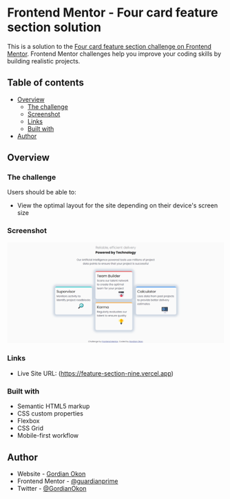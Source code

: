 # Frontend Mentor - Four card feature section solution

This is a solution to the [Four card feature section challenge on Frontend Mentor](https://www.frontendmentor.io/challenges/four-card-feature-section-weK1eFYK). Frontend Mentor challenges help you improve your coding skills by building realistic projects.

## Table of contents

- [Overview](#overview)
  - [The challenge](#the-challenge)
  - [Screenshot](#screenshot)
  - [Links](#links)
  - [Built with](#built-with)
- [Author](#author)

## Overview

### The challenge

Users should be able to:

- View the optimal layout for the site depending on their device's screen size

### Screenshot

![](./screenshot.png)

### Links

- Live Site URL: (https://feature-section-nine.vercel.app)


### Built with

- Semantic HTML5 markup
- CSS custom properties
- Flexbox
- CSS Grid
- Mobile-first workflow

## Author

- Website - [Gordian Okon](https://gordian-okon.vercel.app)
- Frontend Mentor - [@guardianprime](https://www.frontendmentor.io/profile/guardianprime)
- Twitter - [@GordianOkon](https://www.twitter.com/GordianOkon)
